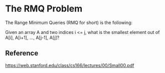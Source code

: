 # The RMQ Problem
The Range Minimum Queries (RMQ for short) is the following:

Given an array A and two indices i <= j, what is the smallest element out of A[i], A[i+1], ..., A[j-1], A[j]?

## Reference
https://web.stanford.edu/class/cs166/lectures/00/Small00.pdf
